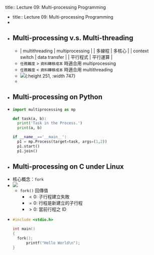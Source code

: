 title:: Lecture 09: Multi-processing Programming

- title:: Lecture 09: Multi-processing Programming
-
- ## Multi-processing v.s. Multi-threading
	- | multithreading | multiprocessing |
	  |  多線程 | 多核心 |
	  | context switch | data transfer |
	  | 平行程式 | 平行運算 |
	- `任務難度` > `資料轉移成本` 時適合用 multiprocessing
	- `任務難度` < `資料轉移成本` 時適合用 multithreading
	- ![](https://www.wongwonggoods.com/wp-content/uploads/2021/06/multiprocess-python-1-1024x333.png.webp){:height 251, :width 747}
	-
- ## Multi-processing on Python
- ```Python
  import multiprocessing as mp
  
  def task(a, b):
    print('Task in the Process.')
    print(a, b)
  
  if __name__=='__main__':
    p1 = mp.Process(target=task, args=(1,2))
    p1.start()
    p1.join()
  ```
- ## Multi-processing on C under Linux
- 核心概念：`fork`
- ![](https://blog.gtwang.org/wp-content/uploads/2017/08/c-fork-and-pipe-multi-process-program-tutorial-20170807-1.png)
	- `fork()` 回傳值
		- $< 0$: 子行程建立失敗
		- $=0$: 行程是新建立的子行程
		- $> 0$: 當前行程之 ID
- ```C
  #include <stdio.h>
  
  int main()
  {
  	fork();
    	printf("Hello World\n");
  }
  ```